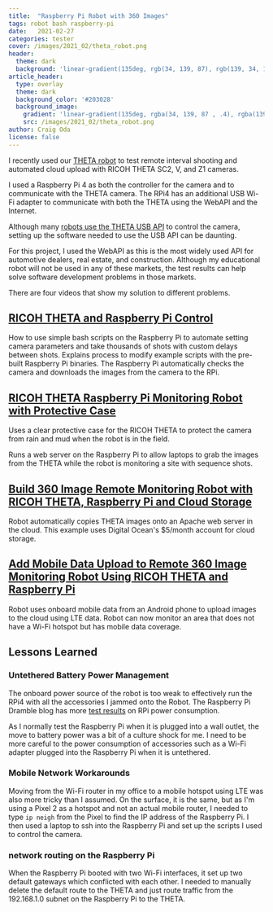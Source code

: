 ```yaml
---
title:  "Raspberry Pi Robot with 360 Images"
tags: robot bash raspberry-pi
date:   2021-02-27
categories: tester
cover: /images/2021_02/theta_robot.png
header:
  theme: dark
  background: 'linear-gradient(135deg, rgb(34, 139, 87), rgb(139, 34, 139))'
article_header:
  type: overlay
  theme: dark
  background_color: '#203028'
  background_image:
    gradient: 'linear-gradient(135deg, rgba(34, 139, 87 , .4), rgba(139, 34, 139, .4))'
    src: /images/2021_02/theta_robot.png
author: Craig Oda
license: false
---
```


I recently used our [THETA robot](https://youtu.be/DNqKH-3lJ4U) to test remote interval shooting
and automated cloud upload with RICOH THETA SC2, V, and Z1 cameras.

I used a Raspberry Pi 4 as both the controller for the camera and
to communicate with the THETA camera.  The RPi4 has an additional
USB Wi-Fi adapter to communicate with both the THETA using
the WebAPI and the Internet.

Although many [robots use the THETA USB API](https://youtu.be/cN6OU5Mm9Ts) to control the camera, setting up the software needed to use the USB API can be
daunting.  

For this project, I used the WebAPI as this is the most widely used
API for automotive dealers, real estate, and construction.  Although
my educational robot will not be used in any of these markets, the test results
can help solve software development problems in those markets.

There are four videos that show my solution to different problems.

## [RICOH THETA and Raspberry Pi Control](https://youtu.be/BUDufGkav-M)

How to use simple bash scripts on the Raspberry Pi to automate setting
camera parameters and take thousands 
of shots with custom delays between shots. 
Explains process to modify example scripts with the pre-built
Raspberry Pi binaries.  The Raspberry Pi automatically checks
the camera and downloads the images from the camera to the RPi.

## [RICOH THETA Raspberry Pi Monitoring Robot with Protective Case](https://youtu.be/LpnvC83WgOg)

Uses a clear protective case for the RICOH THETA to protect the camera
from rain and mud when the robot is in the field.  

Runs a web server on the Raspberry Pi to allow laptops to grab
the images from the THETA while the robot is monitoring a site with
sequence shots.

## [Build 360 Image Remote Monitoring Robot with RICOH THETA, Raspberry Pi  and Cloud Storage](https://youtu.be/tmcQiEmiMoM)

Robot automatically copies THETA images onto an Apache web server in the cloud.
This example uses Digital Ocean's $5/month account for cloud storage.

## [Add Mobile Data Upload to Remote 360 Image Monitoring  Robot Using  RICOH THETA and Raspberry Pi](https://youtu.be/WcfWFCzOLsI)

Robot uses onboard mobile data from an Android phone to upload
images to the cloud using LTE data.  Robot can now monitor an area
that does not have a Wi-Fi hotspot but has mobile data coverage.

## Lessons Learned

### Untethered Battery Power Management

The onboard power source of the robot is too weak to effectively run
the RPi4 with all the accessories I jammed onto the Robot.
The Raspberry Pi Dramble blog has
more [test results](https://www.pidramble.com/wiki/benchmarks/power-consumption)
on RPi power consumption.

As I normally test the Raspberry Pi when it is plugged into a wall outlet,
the move to battery power was a bit of a culture shock for me.  I need
to be more careful to the power consumption of accessories such
as a Wi-Fi adapter plugged into the Raspberry Pi when it is untethered.

### Mobile Network Workarounds

Moving from the Wi-Fi router in my office to a mobile hotspot using
LTE was also more tricky than I assumed.  On the surface, it is the
same, but as I'm using a Pixel 2 as a hotspot and not an actual
mobile router, I needed to type `ip neigh` from the Pixel to find
the IP address of the Raspberry Pi.  I then used a laptop to
ssh into the Raspberry Pi and set up the scripts I used to control
the camera.  

### network routing on the Raspberry Pi

When the Raspberry Pi booted with two Wi-Fi interfaces,
it set up two default gateways which conflicted with each other.
I needed to manually delete the default route to the THETA and
just route traffic from the 192.168.1.0 subnet on the Raspberry Pi
to the THETA.

